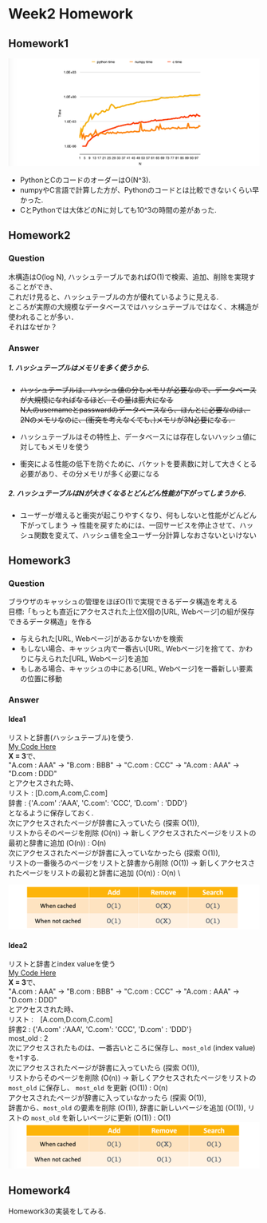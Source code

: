 # Week2 Homework

## Homework1
![Calculation time](./image/homework1-1.png)

* PythonとCのコードのオーダーはO(N^3).
* numpyやC言語で計算した方が、Pythonのコードとは比較できないくらい早かった.
* CとPythonでは大体どのNに対しても10^3の時間の差があった. 

## Homework2
### Question
木構造はO(log N), ハッシュテーブルであればO(1)で検索、追加、削除を実現することができ、\
これだけ見ると、ハッシュテーブルの方が優れているように見える. \
ところが実際の大規模なデータベースではハッシュテーブルではなく、木構造が使われることが多い．\
それはなぜか？

### Answer
##### 1. ハッシュテーブルはメモリを多く使うから.
* ~~ハッシュテーブルは、ハッシュ値の分もメモリが必要なので、データベースが大規模になればなるほど、その量は膨大になる~~ \
~~N人のusernameとpasswardのデータベースなら、ほんとに必要なのは、2Nのメモリなのに、(衝突を考えなくても、)メモリが3N必要になる．~~

* ハッシュテーブルはその特性上、データベースには存在しないハッシュ値に対してもメモリを使う
* 衝突による性能の低下を防ぐために、バケットを要素数に対して大きくとる必要があり、その分メモリが多く必要になる

##### 2. ハッシュテーブルはNが大きくなるとどんどん性能が下がってしまうから.
* ユーザーが増えると衝突が起こりやすくなり、何もしないと性能がどんどん下がってしまう
→ 性能を戻すためには、一回サービスを停止させて、ハッシュ関数を変えて、ハッシュ値を全ユーザー分計算しなおさないといけない

## Homework3
### Question
ブラウザのキャッシュの管理をほぼO(1)で実現できるデータ構造を考える \
目標:「もっとも直近にアクセスされた上位X個の[URL, Webページ]の組が保存できるデータ構造」を作る
* 与えられた[URL, Webページ]があるかないかを検索
* もしない場合、キャッシュ内で一番古い[URL, Webページ]を捨てて、かわりに与えられた[URL, Webページ]を追加
* もしある場合、キャッシュの中にある[URL, Webページ]を一番新しい要素の位置に移動

### Answer
#### Idea1
リストと辞書(ハッシュテーブル)を使う. \
[My Code Here](./homework4/cache1.py) \
**X = 3**で、\
"A.com : AAA" → "B.com : BBB" → "C.com : CCC" → "A.com : AAA" → "D.com : DDD" \
とアクセスされた時、\
リスト : [D.com,A.com,C.com]\
辞書  : {'A.com' :'AAA', 'C.com': 'CCC', 'D.com' : 'DDD'} \
となるように保存しておく. \
次にアクセスされたページが辞書に入っていたら (探索 O(1)), \
リストからそのページを削除 (O(n)) → 新しくアクセスされたページをリストの最初と辞書に追加 (O(n)) : O(n)\
次にアクセスされたページが辞書に入っていなかったら (探索 O(1)), \
リストの一番後ろのページをリストと辞書から削除 (O(1)) → 新しくアクセスされたページをリストの最初と辞書に追加 (O(n)) : O(n) \

![Time Complexity](./image/cache1.png)

#### Idea2
リストと辞書とindex valueを使う\
[My Code Here](./homework4/cache2.py) \
**X = 3**で、\
"A.com : AAA" → "B.com : BBB" → "C.com : CCC" → "A.com : AAA" → "D.com : DDD" \
とアクセスされた時、\
リスト :　[A.com,D.com,C.com] \
辞書2 : {'A.com' :'AAA', 'C.com': 'CCC', 'D.com' : 'DDD'} \
most_old : 2 \
次にアクセスされたものは、一番古いところに保存し、`most_old` (index value) を+1する. \
次にアクセスされたページが辞書に入っていたら (探索 O(1)), \
リストからそのページを削除 (O(n)) → 新しくアクセスされたページをリストの `most_old` に保存し、 `most_old` を更新 (O(1)) : O(n) \
アクセスされたページが辞書に入っていなかったら (探索 O(1)), \
辞書から、`most_old` の要素を削除 (O(1)), 辞書に新しいページを追加 (O(1)), リストの `most_old` を新しいページに更新 (O(1)) : O(1) \
![Time Complexity](./image/cache2.png)

## Homework4
Homework3の実装をしてみる.
